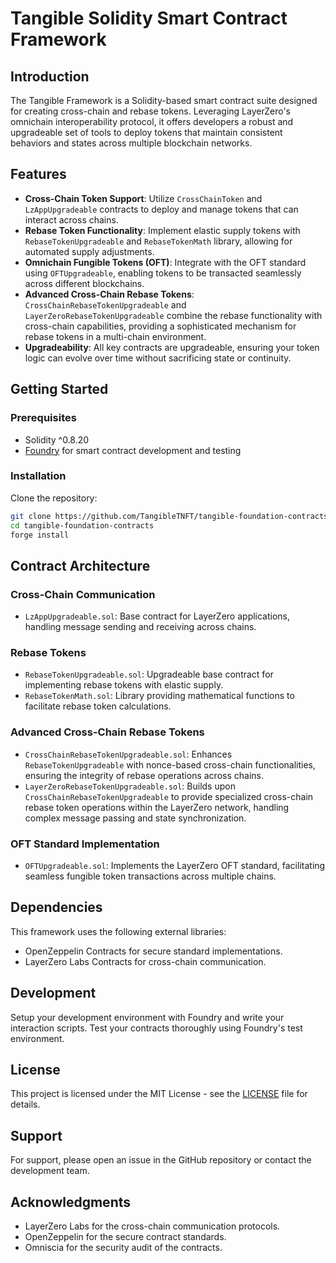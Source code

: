 # Tangible Solidity Smart Contract Framework

## Introduction
The Tangible Framework is a Solidity-based smart contract suite designed for creating cross-chain and rebase tokens. Leveraging LayerZero's omnichain interoperability protocol, it offers developers a robust and upgradeable set of tools to deploy tokens that maintain consistent behaviors and states across multiple blockchain networks.

## Features
- **Cross-Chain Token Support**: Utilize `CrossChainToken` and `LzAppUpgradeable` contracts to deploy and manage tokens that can interact across chains.
- **Rebase Token Functionality**: Implement elastic supply tokens with `RebaseTokenUpgradeable` and `RebaseTokenMath` library, allowing for automated supply adjustments.
- **Omnichain Fungible Tokens (OFT)**: Integrate with the OFT standard using `OFTUpgradeable`, enabling tokens to be transacted seamlessly across different blockchains.
- **Advanced Cross-Chain Rebase Tokens**: `CrossChainRebaseTokenUpgradeable` and `LayerZeroRebaseTokenUpgradeable` combine the rebase functionality with cross-chain capabilities, providing a sophisticated mechanism for rebase tokens in a multi-chain environment.
- **Upgradeability**: All key contracts are upgradeable, ensuring your token logic can evolve over time without sacrificing state or continuity.

## Getting Started
### Prerequisites
- Solidity ^0.8.20
- [Foundry](https://github.com/foundry-rs/foundry) for smart contract development and testing

### Installation
Clone the repository:
```bash
git clone https://github.com/TangibleTNFT/tangible-foundation-contracts
cd tangible-foundation-contracts
forge install
```

## Contract Architecture
### Cross-Chain Communication
- `LzAppUpgradeable.sol`: Base contract for LayerZero applications, handling message sending and receiving across chains.

### Rebase Tokens
- `RebaseTokenUpgradeable.sol`: Upgradeable base contract for implementing rebase tokens with elastic supply.
- `RebaseTokenMath.sol`: Library providing mathematical functions to facilitate rebase token calculations.

### Advanced Cross-Chain Rebase Tokens
- `CrossChainRebaseTokenUpgradeable.sol`: Enhances `RebaseTokenUpgradeable` with nonce-based cross-chain functionalities, ensuring the integrity of rebase operations across chains.
- `LayerZeroRebaseTokenUpgradeable.sol`: Builds upon `CrossChainRebaseTokenUpgradeable` to provide specialized cross-chain rebase token operations within the LayerZero network, handling complex message passing and state synchronization.

### OFT Standard Implementation
- `OFTUpgradeable.sol`: Implements the LayerZero OFT standard, facilitating seamless fungible token transactions across multiple chains.

## Dependencies
This framework uses the following external libraries:
- OpenZeppelin Contracts for secure standard implementations.
- LayerZero Labs Contracts for cross-chain communication.

## Development
Setup your development environment with Foundry and write your interaction scripts. Test your contracts thoroughly using Foundry's test environment.

## License
This project is licensed under the MIT License - see the [LICENSE](LICENSE) file for details.

## Support
For support, please open an issue in the GitHub repository or contact the development team.

## Acknowledgments
- LayerZero Labs for the cross-chain communication protocols.
- OpenZeppelin for the secure contract standards.
- Omniscia for the security audit of the contracts.
